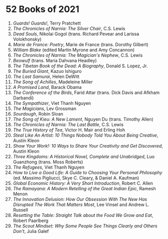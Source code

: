 # 52 Books of 2021

1. *Guards! Guards!*, Terry Pratchett
2. *The Chronicles of Narnia: The Silver Chair*, C.S. Lewis
3. *Dead Souls*, Nikolai Gogol (trans. Richard Pevear and Larissa Volokhonsky)
4. *Marie de France: Poetry*, Marie de France (trans. Dorothy Gilbert)
5. *William Blake* (edited Martin Myrone and Amy Concannon)
6. *The Chronicles of Narnia: The Magician's Nephew*, C.S. Lewis
7. *Beowulf* (trans. Maria Dahvana Headley)
8. *The Tibetan Book of the Dead: A Biography*, Donald S. Lopez, Jr.
9. *The Buried Giant*, Kazuo Ishiguro
10. *The Last Samurai*, Helen DeWitt
11. *The Song of Achilles*, Madeleine Miller
12. *A Promised Land*, Barack Obama
13. *The Conference of the Birds*, Farid Attar (trans. Dick Davis and Afkham Darbandi)
14. *The Sympathizer*, Viet Thanh Nguyen
15. *The Magicians*, Lev Grossman
16. *Sourdough*, Robin Sloan
17. *The Song of Kieu: A New Lament*, Nguyen Du (trans. Timothy Allen)
18. *The Chronicles of Narnia: The Last Battle*, C.S. Lewis
19. *The True History of Tea*, Victor H. Mair and Erling Hoh
20. *Steal Like An Artist: 10 Things Nobody Told You About Being Creative*, Austin Kleon
21. *Show Your Work!: 10 Ways to Share Your Creativity and Get Discovered*, Austin Kleon
22. *Three Kingdoms: A Historical Novel, Complete and Unabridged*, Luo Guanzhong (trans. Moss Roberts)
23. *The Refugees*, Viet Thanh Nguyen
24. *How to Live a Good Life: A Guide to Choosing Your Personal Philosophy* (ed. Massimo Pigliucci, Skye C. Cleary, & Daniel A. Kaufman)
25. *Global Economic History: A Very Short Introduction*, Robert C. Allen
26. *The Ramayana: A Modern Retelling of the Great Indian Epic*, Ramesh Menon
27. *The Innovation Delusion: How Our Obsession With The New Has Disrupted The Work That Matters Most*, Lee Vinsel and Andrew L. Russell
28. *Resetting the Table: Straight Talk about the Food We Grow and Eat*, Robert Paarlberg
29. *The Scout Mindset: Why Some People See Things Clearly and Others Don't*, Julia Galef
